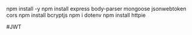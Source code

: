 npm install -y
npm install express body-parser mongoose jsonwebtoken cors
npm install bcryptjs
npm i dotenv
npm install httpie

#JWT
